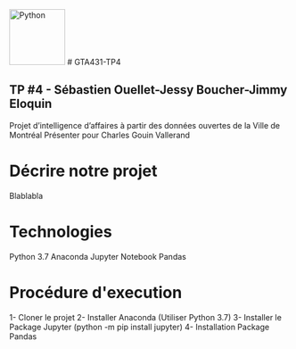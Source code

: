 <img src="https://upload.wikimedia.org/wikipedia/commons/c/c3/Python-logo-notext.svg" alt="Python" width="100px"/> 
# GTA431-TP4

## TP #4 - Sébastien Ouellet-Jessy Boucher-Jimmy Eloquin

Projet d’intelligence d’affaires à partir des données ouvertes de la Ville de Montréal
Présenter pour Charles Gouin Vallerand

# Décrire notre projet #
Blablabla

# Technologies #
Python 3.7
Anaconda
Jupyter Notebook
Pandas

# Procédure d'execution #

1- Cloner le projet
2- Installer Anaconda (Utiliser Python 3.7)
3- Installer le Package Jupyter (python -m pip install jupyter)
4- Installation Package Pandas



